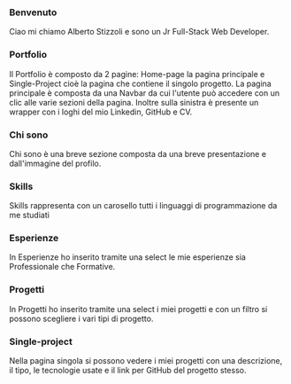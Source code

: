### Benvenuto

Ciao mi chiamo Alberto Stizzoli e sono un Jr Full-Stack Web Developer.

### Portfolio

Il Portfolio è composto da 2 pagine: Home-page la pagina principale e Single-Project cioè la pagina che contiene il singolo progetto. La pagina principale è composta da una Navbar da cui l'utente può accedere con un clic alle varie sezioni della pagina. Inoltre sulla sinistra è presente un wrapper con i loghi del mio Linkedin, GitHub e CV.

### Chi sono

Chi sono è una breve sezione composta da una breve presentazione e dall'immagine del profilo.

### Skills

Skills rappresenta con un carosello tutti i linguaggi di programmazione da me studiati

### Esperienze

In Esperienze ho inserito tramite una select le mie esperienze sia Professionale che Formative.

### Progetti

In Progetti ho inserito tramite una select i miei progetti e con un filtro si possono scegliere i vari tipi di progetto.

### Single-project

Nella pagina singola si possono vedere i miei progetti con una descrizione, il tipo, le tecnologie usate e il link per GitHub del progetto stesso.




